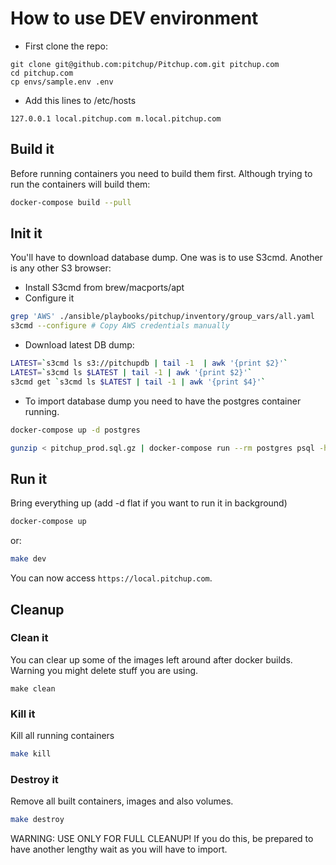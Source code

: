 # How to use DEV environment

* First clone the repo:

```
git clone git@github.com:pitchup/Pitchup.com.git pitchup.com
cd pitchup.com
cp envs/sample.env .env
```

* Add this lines to /etc/hosts

```
127.0.0.1 local.pitchup.com m.local.pitchup.com
```

## Build it

Before running containers you need to build them first. Although trying to run the containers will build them:

```bash
docker-compose build --pull
```

## Init it

You'll have to download database dump. One was is to use S3cmd. Another is any other S3 browser:

* Install S3cmd from brew/macports/apt
* Configure it

```bash
grep 'AWS' ./ansible/playbooks/pitchup/inventory/group_vars/all.yaml
s3cmd --configure # Copy AWS credentials manually
```

* Download latest DB dump:

```bash
LATEST=`s3cmd ls s3://pitchupdb | tail -1  | awk '{print $2}'`
LATEST=`s3cmd ls $LATEST | tail -1 | awk '{print $2}'`
s3cmd get `s3cmd ls $LATEST | tail -1 | awk '{print $4}'`
```

* To import database dump you need to have the postgres container running.

```bash
docker-compose up -d postgres
```

```bash
gunzip < pitchup_prod.sql.gz | docker-compose run --rm postgres psql -h postgres -p 5432 -U postgres -d pitchup --
```

## Run it

Bring everything up (add -d flat if you want to run it in background)

```bash
docker-compose up
```

or: 

```bash
make dev
```

You can now access `https://local.pitchup.com`.

## Cleanup

### Clean it

You can clear up some of the images left around after docker builds. Warning you might delete stuff you are using.

```
make clean
```

### Kill it

Kill all running containers

```bash
make kill
```

### Destroy it

Remove all built containers, images and also volumes.

```bash
make destroy
```

WARNING: USE ONLY FOR FULL CLEANUP! If you do this, be prepared to have another lengthy wait as you will have to import.

